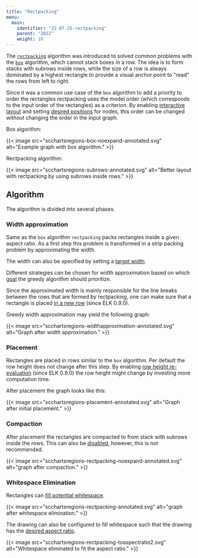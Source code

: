 ```yaml
---
title: "Rectpacking"
menu:
  main:
    identifier: "22-07-25-rectpacking"
    parent: "2022"
    weight: 10
---
```


The [`rectpacking`](https://www.eclipse.org/elk/reference/algorithms/org-eclipse-elk-rectpacking.html) algorithm was introduced to solved common problems with the [`box`](https://www.eclipse.org/elk/reference/algorithms/org-eclipse-elk-box.html) algorithm, which cannot stack boxes in a row.
The idea is to form stacks with subrows inside rows, while the size of a row is always dominated by a highest rectangle to provide a visual anchor point to "read" the rows from left to right.

Since it was a common use case of the `box` algorithm to add a priority to order the rectangles rectpacking uses the model order (which corresponds to the input order of the rectangles) as a criterion.
By enabling [interactive layout](https://www.eclipse.org/elk/reference/options/org-eclipse-elk-interactive.html) and setting [desired positions](https://www.eclipse.org/elk/reference/options/org-eclipse-elk-rectpacking-desiredPosition.html) for nodes, this order can be changed without changing the order in the input graph.

Box algorithm:

{{< image src="scchartsregions-box-noexpand-annotated.svg" alt="Example graph with box algorithm." >}}

Rectpacking algorithm:

{{< image src="scchartsregions-subrows-annotated.svg" alt="Better layout with rectpacking by using subrows inside rows." >}}

## Algorithm

The algorithm is divided into several phases.

### Width approximation

Same as the `box` algorithm `rectpacking` packs rectangles inside a given aspect ratio.
As a first step this problem is transformed in a strip packing problem by approximating the width.

The width can also be specified by setting a [target width](https://www.eclipse.org/elk/reference/options/org-eclipse-elk-rectpacking-targetWidth.html).

Different strategies can be chosen for width approximation based on which [goal](https://www.eclipse.org/elk/reference/options/org-eclipse-elk-rectpacking-optimizationGoal.html) the greedy algorithm should prioritize.

Since the approximated width is mainly responsible for the line breaks between the rows that are formed by rectpacking, one can make sure that a rectangle is placed [in a new row](https://www.eclipse.org/elk/reference/options/org-eclipse-elk-rectpacking-inNewRow.html) (since ELK 0.9.0).

Greedy width approximation may yield the following graph:

{{< image src="scchartsregions-widthapproximation-annotated.svg" alt="Graph after width approximation." >}}



### Placement

Rectangles are placed in rows similar to the `box` algorithm. Per default the row height does not change after this step. By enabling [row height re-evaluation](TODO) (since ELK 0.9.0) the row height might change by investing more computation time.

After placement the graph looks like this:

{{< image src="scchartsregions-placement-annotated.svg" alt="Graph after initial placement." >}}

### Compaction

After placement the rectangles are compacted to from stack with subrows inside the rows. This can also be [disabled](https://www.eclipse.org/elk/reference/options/org-eclipse-elk-rectpacking-rowCompaction.html), however, this is not recommended.

{{< image src="scchartsregions-rectpacking-noexpand-annotated.svg" alt="graph after compaction." >}}

### Whitespace Elimination

Rectangles can [fill potential whitespace](https://www.eclipse.org/elk/reference/options/org-eclipse-elk-expandNodes.html). 

{{< image src="scchartsregions-rectpacking-annotated.svg" alt="graph after whitespace elimination." >}}

The drawing can also be configured to fill whitespace such that the drawing has the [desired aspect ratio](https://www.eclipse.org/elk/reference/options/org-eclipse-elk-rectpacking-expandToAspectRatio.html).

{{< image src="scchartsregions-rectpacking-toaspectratio2.svg" alt="Whitespace eliminated to fit the aspect ratio." >}}

